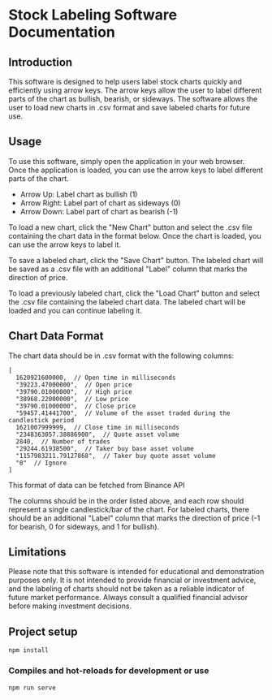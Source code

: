 # Stock Labeling Software Documentation
## Introduction
This software is designed to help users label stock charts quickly and efficiently using arrow keys. The arrow keys allow the user to label different parts of the chart as bullish, bearish, or sideways. The software allows the user to load new charts in .csv format and save labeled charts for future use.

## Usage
To use this software, simply open the application in your web browser. Once the application is loaded, you can use the arrow keys to label different parts of the chart.

- Arrow Up: Label chart as bullish (1)
- Arrow Right: Label part of chart as sideways (0)
- Arrow Down: Label part of chart as bearish (-1)


To load a new chart, click the "New Chart" button and select the .csv file containing the chart data in the format below. Once the chart is loaded, you can use the arrow keys to label it.

To save a labeled chart, click the "Save Chart" button. The labeled chart will be saved as a .csv file with an additional "Label" column that marks the direction of price.

To load a previously labeled chart, click the "Load Chart" button and select the .csv file containing the labeled chart data. The labeled chart will be loaded and you can continue labeling it.

## Chart Data Format
The chart data should be in .csv format with the following columns:

```
[
  1620921600000,  // Open time in milliseconds
  "39223.47000000",  // Open price
  "39790.01000000",  // High price
  "38968.22000000",  // Low price
  "39790.01000000",  // Close price
  "59457.41441700",  // Volume of the asset traded during the candlestick period
  1621007999999,  // Close time in milliseconds
  "2348363057.38886900",  // Quote asset volume
  2840,  // Number of trades
  "29244.61938500",  // Taker buy base asset volume
  "1157983211.79127868",  // Taker buy quote asset volume
  "0"  // Ignore
]
```

This format of data can be fetched from Binance API


The columns should be in the order listed above, and each row should represent a single candlestick/bar of the chart. For labeled charts, there should be an additional "Label" column that marks the direction of price (-1 for bearish, 0 for sideways, and 1 for bullish).

## Limitations
Please note that this software is intended for educational and demonstration purposes only. It is not intended to provide financial or investment advice, and the labeling of charts should not be taken as a reliable indicator of future market performance. Always consult a qualified financial advisor before making investment decisions.

## Project setup
```
npm install
```

### Compiles and hot-reloads for development or use
```
npm run serve
```

